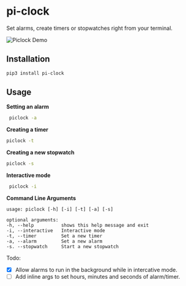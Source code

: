 # pi-clock
Set alarms, create timers or stopwatches right from your terminal.

![Piclock Demo](demo/demo.gif)

## Installation
```bash
pip3 install pi-clock
```

## Usage
**Setting an alarm**
```bash
 piclock -a
```

**Creating a timer**
```bash
piclock -t
```

**Creating a new stopwatch**
```bash
piclock -s
```

**Interactive mode**
```bash
 piclock -i
```

**Command Line Arguments**
```text
usage: piclock [-h] [-i] [-t] [-a] [-s]

optional arguments:
-h, --help          shows this help message and exit
-i, --interactive   Interactive mode
-t, --timer         Set a new timer
-a, --alarm         Set a new alarm
-s. --stopwatch     Start a new stopwatch
```

Todo:
- [x] Allow alarms to run in the background while in intercative mode.
- [ ] Add inline args to set hours, minutes and seconds of alarm/timer.